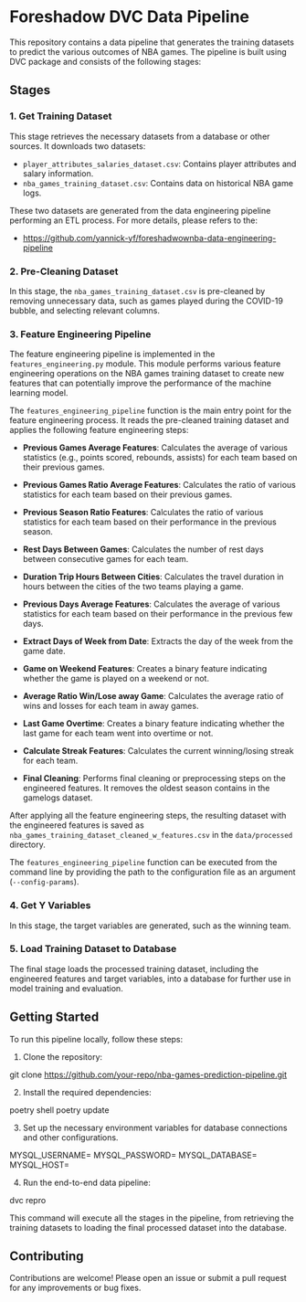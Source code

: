 # Foreshadow DVC Data Pipeline

This repository contains a data pipeline that generates the training datasets to predict the various outcomes of NBA games. The pipeline is built using DVC package and consists of the following stages:

## Stages

### 1. Get Training Dataset

This stage retrieves the necessary datasets from a database or other sources. It downloads two datasets:

- `player_attributes_salaries_dataset.csv`: Contains player attributes and salary information.
- `nba_games_training_dataset.csv`: Contains data on historical NBA game logs.

These two datasets are generated from the data engineering pipeline performing an ETL process.
For more details, please refers to the:
- https://github.com/yannick-yf/foreshadwownba-data-engineering-pipeline

### 2. Pre-Cleaning Dataset

In this stage, the `nba_games_training_dataset.csv` is pre-cleaned by removing unnecessary data, such as games played during the COVID-19 bubble, and selecting relevant columns.

### 3. Feature Engineering Pipeline

The feature engineering pipeline is implemented in the `features_engineering.py` module. This module performs various feature engineering operations on the NBA games training dataset to create new features that can potentially improve the performance of the machine learning model.

The `features_engineering_pipeline` function is the main entry point for the feature engineering process. It reads the pre-cleaned training dataset and applies the following feature engineering steps:

- **Previous Games Average Features**: Calculates the average of various statistics (e.g., points scored, rebounds, assists) for each team based on their previous games.

- **Previous Games Ratio Average Features**: Calculates the ratio of various statistics for each team based on their previous games.

- **Previous Season Ratio Features**: Calculates the ratio of various statistics for each team based on their performance in the previous season.

- **Rest Days Between Games**: Calculates the number of rest days between consecutive games for each team.

- **Duration Trip Hours Between Cities**: Calculates the travel duration in hours between the cities of the two teams playing a game.

- **Previous Days Average Features**: Calculates the average of various statistics for each team based on their performance in the previous few days.

- **Extract Days of Week from Date**: Extracts the day of the week from the game date.

- **Game on Weekend Features**: Creates a binary feature indicating whether the game is played on a weekend or not.

- **Average Ratio Win/Lose away Game**: Calculates the average ratio of wins and losses for each team in away games.

- **Last Game Overtime**: Creates a binary feature indicating whether the last game for each team went into overtime or not.

- **Calculate Streak Features**: Calculates the current winning/losing streak for each team.

- **Final Cleaning**: Performs final cleaning or preprocessing steps on the engineered features. It removes the oldest season contains in the gamelogs dataset.

After applying all the feature engineering steps, the resulting dataset with the engineered features is saved as `nba_games_training_dataset_cleaned_w_features.csv` in the `data/processed` directory.

The `features_engineering_pipeline` function can be executed from the command line by providing the path to the configuration file as an argument (`--config-params`).

### 4. Get Y Variables

In this stage, the target variables are generated, such as the winning team.

### 5. Load Training Dataset to Database

The final stage loads the processed training dataset, including the engineered features and target variables, into a database for further use in model training and evaluation.

## Getting Started

To run this pipeline locally, follow these steps:

1. Clone the repository:

git clone https://github.com/your-repo/nba-games-prediction-pipeline.git

2. Install the required dependencies:

poetry shell
poetry update

3. Set up the necessary environment variables for database connections and other configurations.

MYSQL_USERNAME=
MYSQL_PASSWORD=
MYSQL_DATABASE=
MYSQL_HOST=

4. Run the end-to-end data pipeline:

dvc repro


This command will execute all the stages in the pipeline, from retrieving the training datasets to loading the final processed dataset into the database.

## Contributing

Contributions are welcome! Please open an issue or submit a pull request for any improvements or bug fixes.
